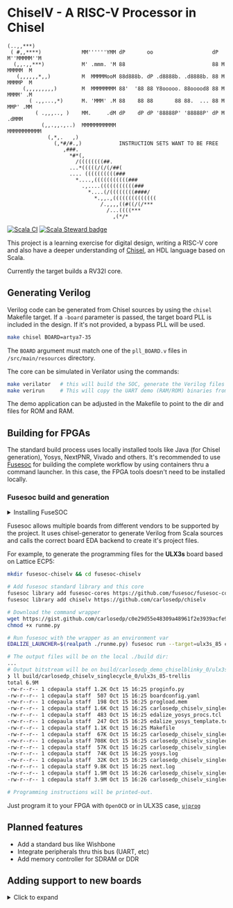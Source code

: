# ChiselV - A RISC-V Processor in Chisel

```plain
(..,,***)
 ( #,,****)             MM''''''YMM dP       oo                   dP M''MMMMM''M
  (,,.,,***)            M' .mmm. 'M 88                            88 M  MMMMM  M
   (,,,,,,*,,)          M  MMMMMooM 88d888b. dP .d8888b. .d8888b. 88 M  MMMMP  M
     (,,,,,,,,,)        M  MMMMMMMM 88'  '88 88 Y8ooooo. 88ooood8 88 M  MMMM' .M
       ( .,,...,*)      M. 'MMM' .M 88    88 88       88 88.  ... 88 M  MMP' .MM
         ( .,,,.., )    MM.     .dM dP    dP dP '88888P' '88888P' dP M     .dMMM
           (,,.,,.,..)  MMMMMMMMMMM                                  MMMMMMMMMMM
             (,*,.   ,)
               (,*#/#.,)            INSTRUCTION SETS WANT TO BE FREE
                  ,###.
                    *#*(,
                      /((((((((##.
                    ...*(((((/(/(/##(
                    .... ((((((((((###
                      *....,(((((((((((###
                        .,....(((((((((((###
                          *....(/((((((((####/
                            *.,,.,((((((((((((((
                              /.,,,,((#((/(/***
                                /...((((***
                                  ,(*/*
```

[![Scala CI](https://github.com/carlosedp/chiselv/actions/workflows/scala.yml/badge.svg)](https://github.com/carlosedp/chiselv/actions/workflows/scala.yml)
[![Scala Steward badge](https://img.shields.io/badge/Scala_Steward-helping-green.svg?style=flat&logo=data:image/png;base64,iVBORw0KGgoAAAANSUhEUgAAAA4AAAAQCAMAAAARSr4IAAAAVFBMVEUAAACHjojlOy5NWlrKzcYRKjGFjIbp293YycuLa3pYY2LSqql4f3pCUFTgSjNodYRmcXUsPD/NTTbjRS+2jomhgnzNc223cGvZS0HaSD0XLjbaSjElhIr+AAAAAXRSTlMAQObYZgAAAHlJREFUCNdNyosOwyAIhWHAQS1Vt7a77/3fcxxdmv0xwmckutAR1nkm4ggbyEcg/wWmlGLDAA3oL50xi6fk5ffZ3E2E3QfZDCcCN2YtbEWZt+Drc6u6rlqv7Uk0LdKqqr5rk2UCRXOk0vmQKGfc94nOJyQjouF9H/wCc9gECEYfONoAAAAASUVORK5CYII=)](https://scala-steward.org)


This project is a learning exercise for digital design, writing a RISC-V core and also
have a deeper understanding of [Chisel](https://www.chisel-lang.org/), an HDL language based on Scala.

Currently the target builds a RV32I core.

## Generating Verilog

Verilog code can be generated from Chisel sources by using the `chisel` Makefile target. If a `-board` parameter is passed, the target board PLL is included in the design. If it's not provided, a bypass PLL will be used.

```sh
make chisel BOARD=artya7-35
```

The `BOARD` argument must match one of the `pll_BOARD.v` files in `/src/main/resources` directory.

The core can be simulated in Verilator using the commands:

```sh
make verilator   # this will build the SOC, generate the Verilog files and Verilator project
make verirun     # This will copy the UART demo (RAM/ROM) binaries from gcc/helloUART and run Verilator
```

The demo application can be adjusted in the Makefile to point to the dir and files for ROM and RAM.

## Building for FPGAs

The standard build process uses locally installed tools like Java (for Chisel generation), Yosys, NextPNR, Vivado and others. It's recommended to use [Fusesoc](https://github.com/olofk/fusesoc) for building the complete workflow by using containers thru a command launcher. In this case, the FPGA tools doesn't need to be installed locally.

### Fusesoc build and generation

<details>
  <summary>Installing FuseSOC</summary>

To install Fusesoc (requires Python3 and pip3):

```sh
pip3 install --upgrade --user fusesoc
```

Check if it's working:

```sh
$ fusesoc --version
1.12.0
```

If the terminal reports an error about the command not being found check that the directory `~/.local/bin` is in your command search path (`export PATH=~/.local/bin:$PATH`).

</details>

Fusesoc allows multiple boards from different vendors to be supported by the project. It uses chisel-generator to generate Verilog from Scala sources and calls the correct board EDA backend to create it's project files.

For example, to generate the programming files for the **ULX3s** board based on Lattice ECP5:

```sh
mkdir fusesoc-chiselv && cd fusesoc-chiselv

# Add fusesoc standard library and this core
fusesoc library add fusesoc-cores https://github.com/fusesoc/fusesoc-cores
fusesoc library add chiselv https://github.com/carlosedp/chiselv

# Download the command wrapper
wget https://gist.github.com/carlosedp/c0e29d55e48309a48961f2e3939acfe9/raw/bfeb1cfe2e188c1d5ced0b09aabc9902fdfda6aa/runme.py
chmod +x runme.py

# Run fusesoc with the wrapper as an environment var
EDALIZE_LAUNCHER=$(realpath ./runme.py) fusesoc run --target=ulx3s_85 carlosedp:chiselv:singlecycle

# The output files will be on the local ./build dir:
...
# Output bitstream will be on build/carlosedp_demo_chiselblinky_0/ulx3s_85-trellis
❯ ll build/carlosedp_chiselv_singlecycle_0/ulx3s_85-trellis
total 6.9M
-rw-r--r-- 1 cdepaula staff 1.2K Oct 15 16:25 proginfo.py
-rw-r--r-- 1 cdepaula staff  507 Oct 15 16:25 boardconfig.yaml
-rw-r--r-- 1 cdepaula staff  198 Oct 15 16:25 progload.mem
-rw-r--r-- 1 cdepaula staff 1.6K Oct 15 16:25 carlosedp_chiselv_singlecycle_0.eda.yml
-rw-r--r-- 1 cdepaula staff  483 Oct 15 16:25 edalize_yosys_procs.tcl
-rw-r--r-- 1 cdepaula staff  247 Oct 15 16:25 edalize_yosys_template.tcl
-rw-r--r-- 1 cdepaula staff 1.1K Oct 15 16:25 Makefile
-rw-r--r-- 1 cdepaula staff  67K Oct 15 16:25 carlosedp_chiselv_singlecycle_0.blif
-rw-r--r-- 1 cdepaula staff 708K Oct 15 16:25 carlosedp_chiselv_singlecycle_0.json
-rw-r--r-- 1 cdepaula staff  57K Oct 15 16:25 carlosedp_chiselv_singlecycle_0.edif
-rw-r--r-- 1 cdepaula staff  74K Oct 15 16:25 yosys.log
-rw-r--r-- 1 cdepaula staff  32K Oct 15 16:25 carlosedp_chiselv_singlecycle_0.config
-rw-r--r-- 1 cdepaula staff 9.8K Oct 15 16:25 next.log
-rw-r--r-- 1 cdepaula staff 1.9M Oct 15 16:26 carlosedp_chiselv_singlecycle_0.bit
-rw-r--r-- 1 cdepaula staff 3.9M Oct 15 16:26 carlosedp_chiselv_singlecycle_0.svf

# Programming instructions will be printed-out.
```

Just program it to your FPGA with `OpenOCD` or in ULX3S case, [`ujprog`](https://github.com/f32c/tools/tree/master/ujprog)


## Planned features

* Add a standard bus like Wishbone
* Integrate peripherals thru this bus (UART, etc)
* Add memory controller for SDRAM or DDR

## Adding support to new boards

<details>
  <summary>Click to expand</summary>

Support for new boards can be added in the `chiselv.core` file and programming instructions in the `proginfo/buildconfig.yaml` together with a board template text.

Three sections are required:

### Fileset

Filesets lists the dependency from the chisel-generator, that outputs Verilog from Chisel (Scala) code. It also contains the static files used for each board like constraints and programming config that must be copied to the output project dir and used by EDA. The programming info text template is also added.

```yaml
  ulx3s-85:
    depend: ["fusesoc:utils:generators:0.1.6"]
    files:
      - constraints/ecp5-ulx3s.lpf: { file_type: LPF }
      - openocd/ft231x.cfg: { file_type: user }
      - openocd/LFE5U-85F.cfg: { file_type: user }
      - proginfo/ulx3s-template.txt: { file_type: user }
```

### Generate

The generator section contains the Chisel generator parameters. It has the arguments to be passed to Chisel (the board), the project name and the output files created by the generator to be used by the EDA.

```yaml
  ulx3s:
    generator: chisel
    parameters:
      extraargs: "--target:fpga -board ulx3s"
      buildtool: sbt
      copy_core: true
      output:
        files:
          - generated/Toplevel.v: { file_type: verilogSource }
          - generated/GPIOInOut.v: { file_type: verilogSource }
          - generated/pll_ulx3s.v: { file_type: verilogSource }
```

### Target

Finally the target section has the board information to be passed to the EDA tools. Parameters like the package/die or extra parameters to synthesis or PnR. This is highly dependent of the EDA backend. It's name is the one passed on the `--target=` param on FuseSoc. It also references the fileset and generate configs.

```yaml
  ulx3s_85:
    default_tool: trellis
    description: ULX3S 85k version
    filesets: [ulx3s-85, proginfo, progload]
    generate: [ulx3s]
    hooks:
      post_run: [ulx3s-85f]
    tools:
      diamond:
        part: LFE5U-85F-6BG381C
      trellis:
        nextpnr_options: [--package, CABGA381, --85k]
        yosys_synth_options: [-abc9, -nowidelut]
    toplevel: Toplevel
```

### Post-run script

If you desire to add a programming information text output after generating the bitstream files, add the board to the `scripts` section (and to it's target hooks) calling the proginfo.py with a board identifier that must match the `boardconfig.yaml` file in the `proginfo` dir.

```yaml
  ulx3s-85f:
    cmd : [python3, proginfo.py, ulx3s-85f]
```

The `boardconfig.yaml` file must contain the files names used by each board and a corresponding template `.txt` file that will contain the output text. This will be printed after bitstream generation.

</details>
